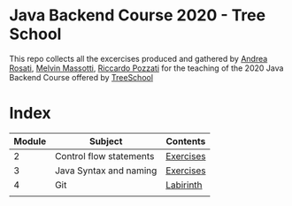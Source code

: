 # Java Backend Course 2020 - Tree School

This repo collects all the excercises produced and gathered by [Andrea Rosati](https://github.com/Jaeger87), [Melvin Massotti](https://github.com/melvinm99), [Riccardo Pozzati](https://github.com/jetser94) for the teaching of the 2020 Java Backend Course offered by [TreeSchool](https://tree.it/school/)

# Index

| Module | Subject | Contents                                                                                      |
|--------|---------|-------------------------------------------------------------------------------------------|
| 2      | Control flow statements  | [Exercises](https://github.com/Jaeger87/CorsoTree2020/tree/master/module_02) |
| 3      | Java Syntax and naming   | [Exercises](https://github.com/Jaeger87/CorsoTree2020/tree/master/module_03) |
| 4      | Git                      | [Labirinth](https://github.com/Jaeger87/CorsoTree2020/tree/master/module_04) |
|        |         |                                                                                           |